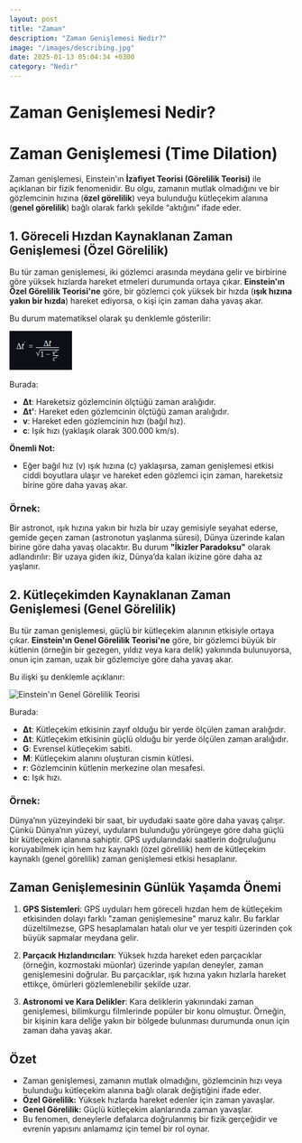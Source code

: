 ```yaml
---
layout: post
title: "Zaman"
description: "Zaman Genişlemesi Nedir?"
image: "/images/describing.jpg"
date: 2025-01-13 05:04:34 +0300
category: "Nedir"
---
```


Zaman Genişlemesi Nedir?
============


# Zaman Genişlemesi (Time Dilation)

Zaman genişlemesi, Einstein'ın **İzafiyet Teorisi (Görelilik Teorisi)** ile açıklanan bir fizik fenomenidir. Bu olgu, zamanın mutlak olmadığını ve bir gözlemcinin hızına (**özel görelilik**) veya bulunduğu kütleçekim alanına (**genel görelilik**) bağlı olarak farklı şekilde “aktığını” ifade eder.



## 1. Göreceli Hızdan Kaynaklanan Zaman Genişlemesi (Özel Görelilik)

Bu tür zaman genişlemesi, iki gözlemci arasında meydana gelir ve birbirine göre yüksek hızlarda hareket etmeleri durumunda ortaya çıkar. **Einstein'ın Özel Görelilik Teorisi'ne** göre, bir gözlemci çok yüksek bir hızda (**ışık hızına yakın bir hızda**) hareket ediyorsa, o kişi için zaman daha yavaş akar.

Bu durum matematiksel olarak şu denklemle gösterilir:


![Einstein'ın Özel Görelilik Teorisi](/assets/images/Zaman.png)


Burada:
- **Δt**: Hareketsiz gözlemcinin ölçtüğü zaman aralığıdır.
- **Δt'**: Hareket eden gözlemcinin ölçtüğü zaman aralığıdır.
- **v**: Hareket eden gözlemcinin hızı (bağıl hız).
- **c**: Işık hızı (yaklaşık olarak 300.000 km/s).

**Önemli Not:**
- Eğer bağıl hız (v) ışık hızına (c) yaklaşırsa, zaman genişlemesi etkisi ciddi boyutlara ulaşır ve hareket eden gözlemci için zaman, hareketsiz birine göre daha yavaş akar.


### Örnek:
Bir astronot, ışık hızına yakın bir hızla bir uzay gemisiyle seyahat ederse, gemide geçen zaman (astronotun yaşlanma süresi), Dünya üzerinde kalan birine göre daha yavaş olacaktır. Bu durum **"İkizler Paradoksu"** olarak adlandırılır: Bir uzaya giden ikiz, Dünya’da kalan ikizine göre daha az yaşlanır.



## **2. Kütleçekimden Kaynaklanan Zaman Genişlemesi (Genel Görelilik)**

Bu tür zaman genişlemesi, güçlü bir kütleçekim alanının etkisiyle ortaya çıkar. **Einstein'ın Genel Görelilik Teorisi'ne** göre, bir gözlemci büyük bir kütlenin (örneğin bir gezegen, yıldız veya kara delik) yakınında bulunuyorsa, onun için zaman, uzak bir gözlemciye göre daha yavaş akar.

Bu ilişki şu denklemle açıklanır:


![ Einstein'ın Genel Görelilik Teorisi](/assets/images/Görelilik.png)


Burada:
- **Δt**: Kütleçekim etkisinin zayıf olduğu bir yerde ölçülen zaman aralığıdır.
- **Δt**: Kütleçekim etkisinin güçlü olduğu bir yerde ölçülen zaman aralığıdır.
- **G**: Evrensel kütleçekim sabiti.
- **M**: Kütleçekim alanını oluşturan cismin kütlesi.
- **r**: Gözlemcinin kütlenin merkezine olan mesafesi.
- **c**: Işık hızı.


### Örnek:
Dünya’nın yüzeyindeki bir saat, bir uydudaki saate göre daha yavaş çalışır. Çünkü Dünya’nın yüzeyi, uyduların bulunduğu yörüngeye göre daha güçlü bir kütleçekim alanına sahiptir. GPS uydularındaki saatlerin doğruluğunu koruyabilmek için hem hız kaynaklı (özel görelilik) hem de kütleçekim kaynaklı (genel görelilik) zaman genişlemesi etkisi hesaplanır.



## **Zaman Genişlemesinin Günlük Yaşamda Önemi**

1. **GPS Sistemleri**: GPS uyduları hem göreceli hızdan hem de kütleçekim etkisinden dolayı farklı "zaman genişlemesine" maruz kalır. Bu farklar düzeltilmezse, GPS hesaplamaları hatalı olur ve yer tespiti üzerinden çok büyük sapmalar meydana gelir.

2. **Parçacık Hızlandırıcıları**: Yüksek hızda hareket eden parçacıklar (örneğin, kozmostaki müonlar) üzerinde yapılan deneyler, zaman genişlemesini doğrular. Bu parçacıklar, ışık hızına yakın hızlarla hareket ettikçe, ömürleri gözlemlenebilir şekilde uzar.

3. **Astronomi ve Kara Delikler**: Kara deliklerin yakınındaki zaman genişlemesi, bilimkurgu filmlerinde popüler bir konu olmuştur. Örneğin, bir kişinin kara deliğe yakın bir bölgede bulunması durumunda onun için zaman daha yavaş akar.



## **Özet**
- Zaman genişlemesi, zamanın mutlak olmadığını, gözlemcinin hızı veya bulunduğu kütleçekim alanına bağlı olarak değiştiğini ifade eder.
- **Özel Görelilik:** Yüksek hızlarda hareket edenler için zaman yavaşlar.
- **Genel Görelilik:** Güçlü kütleçekim alanlarında zaman yavaşlar.
- Bu fenomen, deneylerle defalarca doğrulanmış bir fizik gerçeğidir ve evrenin yapısını anlamamız için temel bir rol oynar.



<script type="text/javascript" src="https://counter.websiteout.com/js/36/0/0/1"></script>
